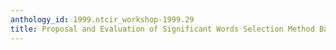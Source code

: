 ```yaml
---
anthology_id: 1999.ntcir_workshop-1999.29
title: Proposal and Evaluation of Significant Words Selection Method Based on AIC
---
```

